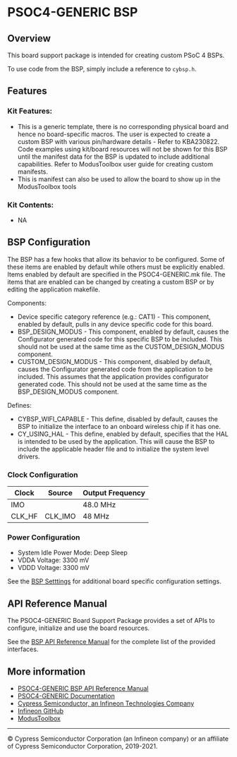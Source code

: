 # PSOC4-GENERIC BSP

## Overview

This board support package is intended for creating custom PSoC 4 BSPs.



To use code from the BSP, simply include a reference to `cybsp.h`.

## Features

### Kit Features:

* This is a generic template, there is no corresponding physical board and hence no board-specific macros. The user is expected to create a custom BSP with various pin/hardware details - Refer to KBA230822. Code examples using kit/board resources will not be shown for this BSP until the manifest data for the BSP is updated to include additional capabilities. Refer to ModusToolbox user guide for creating custom manifests.
* This is manifest can also be used to allow the board to show up in the ModusToolbox tools

### Kit Contents:

* NA

## BSP Configuration

The BSP has a few hooks that allow its behavior to be configured. Some of these items are enabled by default while others must be explicitly enabled. Items enabled by default are specified in the PSOC4-GENERIC.mk file. The items that are enabled can be changed by creating a custom BSP or by editing the application makefile.

Components:
* Device specific category reference (e.g.: CAT1) - This component, enabled by default, pulls in any device specific code for this board.
* BSP_DESIGN_MODUS - This component, enabled by default, causes the Configurator generated code for this specific BSP to be included. This should not be used at the same time as the CUSTOM_DESIGN_MODUS component.
* CUSTOM_DESIGN_MODUS - This component, disabled by default, causes the Configurator generated code from the application to be included. This assumes that the application provides configurator generated code. This should not be used at the same time as the BSP_DESIGN_MODUS component.

Defines:
* CYBSP_WIFI_CAPABLE - This define, disabled by default, causes the BSP to initialize the interface to an onboard wireless chip if it has one.
* CY_USING_HAL - This define, enabled by default, specifies that the HAL is intended to be used by the application. This will cause the BSP to include the applicable header file and to initialize the system level drivers.

### Clock Configuration

| Clock    | Source    | Output Frequency |
|----------|-----------|------------------|
| IMO      |           | 48.0 MHz         |
| CLK_HF   | CLK_IMO   | 48 MHz           |

### Power Configuration

* System Idle Power Mode: Deep Sleep
* VDDA Voltage: 3300 mV
* VDDD Voltage: 3300 mV

See the [BSP Setttings][settings] for additional board specific configuration settings.

## API Reference Manual

The PSOC4-GENERIC Board Support Package provides a set of APIs to configure, initialize and use the board resources.

See the [BSP API Reference Manual][api] for the complete list of the provided interfaces.

## More information
* [PSOC4-GENERIC BSP API Reference Manual][api]
* [PSOC4-GENERIC Documentation](https://github.com/infineon/TARGET_PSOC4-GENERIC)
* [Cypress Semiconductor, an Infineon Technologies Company](http://www.cypress.com)
* [Infineon GitHub](https://github.com/infineon)
* [ModusToolbox](https://www.cypress.com/products/modustoolbox-software-environment)

[api]: https://cypresssemiconductorco.github.io/TARGET_PSOC4-GENERIC/html/modules.html
[settings]: https://cypresssemiconductorco.github.io/TARGET_PSOC4-GENERIC/html/md_bsp_settings.html

---
© Cypress Semiconductor Corporation (an Infineon company) or an affiliate of Cypress Semiconductor Corporation, 2019-2021.